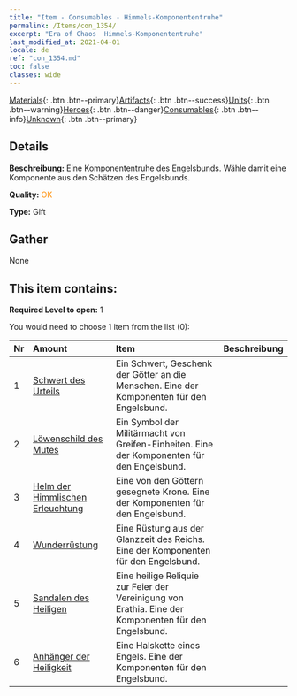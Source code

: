 ```yaml
---
title: "Item - Consumables - Himmels-Komponententruhe"
permalink: /Items/con_1354/
excerpt: "Era of Chaos  Himmels-Komponententruhe"
last_modified_at: 2021-04-01
locale: de
ref: "con_1354.md"
toc: false
classes: wide
---
```

 [Materials](/de/Items/){: .btn .btn--primary}[Artifacts](/de/Items/Artifacts/){: .btn .btn--success}[Units](/de/Items/Units/){: .btn .btn--warning}[Heroes](/de/Items/Heroes/){: .btn .btn--danger}[Consumables](/de/Items/Consumables/){: .btn .btn--info}[Unknown](/de/Items/Unknown/){: .btn .btn--primary}

## Details
 **Beschreibung:** Eine Komponententruhe des Engelsbunds. Wähle damit eine Komponente aus den Schätzen des Engelsbunds.

 **Quality:** <span style="color: #FF8C00">OK</span>

 **Type:** Gift

## Gather

  None

## This item contains:

 **Required Level to open:** 1

 You would need to choose 1 item from the list (0):

  | Nr | Amount |     Item    | Beschreibung |
  |:---|:-------|:------------|:-----------:|
  | 1 | [Schwert des Urteils](/de/Items/art_150/) | Ein Schwert, Geschenk der Götter an die Menschen. Eine der Komponenten für den Engelsbund. | 
  | 2 | [Löwenschild des Mutes](/de/Items/art_151/) | Ein Symbol der Militärmacht von Greifen-Einheiten. Eine der Komponenten für den Engelsbund. | 
  | 3 | [Helm der Himmlischen Erleuchtung](/de/Items/art_152/) | Eine von den Göttern gesegnete Krone. Eine der Komponenten für den Engelsbund. | 
  | 4 | [Wunderrüstung](/de/Items/art_153/) | Eine Rüstung aus der Glanzzeit des Reichs. Eine der Komponenten für den Engelsbund. | 
  | 5 | [Sandalen des Heiligen](/de/Items/art_154/) | Eine heilige Reliquie zur Feier der Vereinigung von Erathia. Eine der Komponenten für den Engelsbund. | 
  | 6 | [Anhänger der Heiligkeit](/de/Items/art_155/) | Eine Halskette eines Engels. Eine der Komponenten für den Engelsbund. | 
